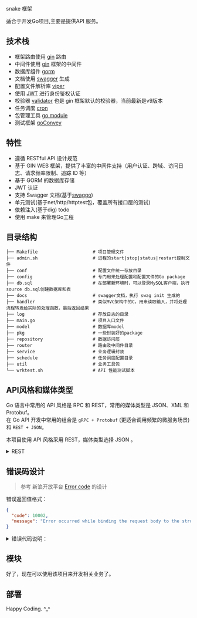 snake 框架

适合于开发Go项目,主要是提供API 服务。

## 技术栈

- 框架路由使用 [gin](https://github.com/gin-gonic/gin) 路由
- 中间件使用 [gin](https://github.com/gin-gonic/gin) 框架的中间件
- 数据库组件 [gorm](https://github.com/jinzhu/gorm)
- 文档使用 [swagger](https://swagger.io/) 生成
- 配置文件解析库 [viper](https://github.com/spf13/viper)
- 使用 [JWT](https://jwt.io/) 进行身份鉴权认证
- 校验器 [validator](https://gopkg.in/go-playground/validator.v9)  也是 gin 框架默认的校验器，当前最新是v9版本
- 任务调度 [cron](https://github.com/robfig/cron)
- 包管理工具 [go module](https://github.com/golang/go/wiki/Modules)
- 测试框架 [goConvey](http://goconvey.co/)

## 特性

- 遵循 RESTful API 设计规范
- 基于 GIN WEB 框架，提供了丰富的中间件支持（用户认证、跨域、访问日志、请求频率限制、追踪 ID 等）
- 基于 GORM 的数据库存储
- JWT 认证
- 支持 Swagger 文档(基于[swaggo](https://github.com/swaggo/swag))
- 单元测试(基于net/http/httptest包，覆盖所有接口层的测试)
- 依赖注入(基于dig) todo
- 使用 make 来管理Go工程

## 目录结构

```shell
├── Makefile                     # 项目管理文件
├── admin.sh                     # 进程的start|stop|status|restart控制文件
├── conf                         # 配置文件统一存放目录
├── config                       # 专门用来处理配置和配置文件的Go package                 
├── db.sql                       # 在部署新环境时，可以登录MySQL客户端，执行source db.sql创建数据库和表
├── docs                         # swagger文档，执行 swag init 生成的
├── handler                      # 类似MVC架构中的C，用来读取输入，并将处理流程转发给实际的处理函数，最后返回结果
├── log                          # 存放日志的目录
├── main.go                      # 项目入口文件
├── model                        # 数据库model
├── pkg                          # 一些封装好的package
├── repository                   # 数据访问层
├── router                       # 路由及中间件目录
├── service                      # 业务逻辑封装
├── schedule                     # 任务调度配置目录
├── util                         # 业务工具包
└── wrktest.sh                   # API 性能测试脚本
```

## API风格和媒体类型

Go 语言中常用的 API 风格是 RPC 和 REST，常用的媒体类型是 JSON、XML 和 Protobuf。  
在 Go API 开发中常用的组合是 `gRPC + Protobuf` (更适合调用频繁的微服务场景) 和 `REST + JSON`。

本项目使用 API 风格采用 REST，媒体类型选择 JSON 。

<details>
 <summary>REST</summary>

REST 风格虽然适用于很多传输协议，但在实际开发中，REST 由于天生和 HTTP 协议相辅相成，因此 HTTP 协议已经成了实现 RESTful API 事实上的标准。  
在 HTTP 协议中通过 POST、DELETE、PUT、GET 方法来对应 REST 资源的增、删、改、查操作，具体的对应关系如下：

| HTTP方法 | 行为 | URI | 示例说明 |  
| :------ | :------ | :------ | :------ |
| GET	  | 获取资源列表  |	/users | 获取用户列表 |
| GET	  | 获取一个具体的资源  |	/users/admin |	获取 admin 用户的详细信息 |
| POST	  | 创建一个新的资源  | /users |	创建一个新用户 |
| PUT	  | 更新一个资源	| /users/1 |	更新 id 为 1 的用户 |
| DELETE  |	删除服务器上的一个资源	| /users/1 |	删除 id 为 1 的用户 |
</details>

## 错误码设计

> 参考 新浪开放平台 [Error code](http://open.weibo.com/wiki/Error_code) 的设计

错误返回值格式：

```json
{
  "code": 10002,
  "message": "Error occurred while binding the request body to the struct."
}
```
<details>
<summary>错误代码说明：</summary>

| 1 | 00 | 02 |
| :------ | :------ | :------ |
| 服务级错误（1为系统级错误） | 服务模块代码 | 具体错误代码 |

- 服务级别错误：1 为系统级错误；2 为普通错误，通常是由用户非法操作引起的
- 服务模块为两位数：一个大型系统的服务模块通常不超过两位数，如果超过，说明这个系统该拆分了
- 错误码为两位数：防止一个模块定制过多的错误码，后期不好维护
- `code = 0` 说明是正确返回，`code > 0` 说明是错误返回
- 错误通常包括系统级错误码和服务级错误码
- 建议代码中按服务模块将错误分类
- 错误码均为 >= 0 的数
- 在本项目中 HTTP Code 固定为 http.StatusOK，错误码通过 code 来表示。
</details>

## 模块

好了，现在可以使用该项目来开发相关业务了。

## 部署



Happy Coding. ^_^
